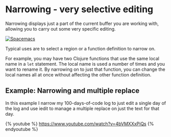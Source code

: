 # Narrowing - very selective editing

Narrowing displays just a part of the current buffer you are working with, allowing you to carry out some very specific editing.

[![Spacemacs](/spacemacs/images/spacemacs-narrow-numbers-menu.png)](/spacemacs/images/spacemacs-narrow-numbers-menu.png)


Typical uses are to select a region or a function definition to narrow on.

For example, you may have two Clojure functions that use the same local name in a `let` statement.  The local name is used a number of times and you want to rename it.  By narrowing on to just that function, you can change the local names all at once without affecting the other function definition.


## Example: Narrowing and multiple replace

In this example I narrow my 100-days-of-code log to just edit a single day of the log and use iedit to manage a multiple replace on just the text for that day.

{% youtube %}
https://www.youtube.com/watch?v=4bVMXXxPiQs
{% endyoutube %}
